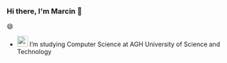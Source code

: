 ### Hi there, I'm Marcin 👋

:smile:

- [<img width="24px" src="https://www.agh.edu.pl/fileadmin/default/templates/images/uczelnia/siw/znak/znak_wielobarwny/agh_znk_wbr_rgb_150ppi.jpg" />][AGH] I’m studying Computer Science at AGH University of Science and Technology

[AGH]: https://www.agh.edu.pl/en
[IN]: https://www.linkedin.com/in/marcin-szubert-99610a221/